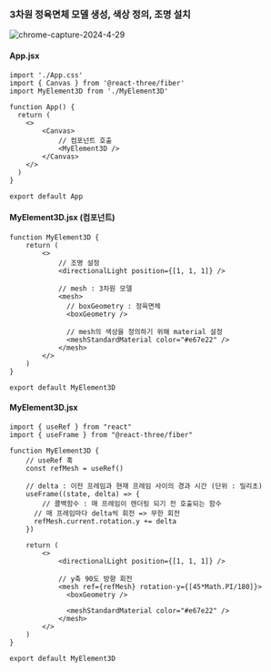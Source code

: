 ### 3차원 정육면체 모델 생성, 색상 정의, 조명 설치
![chrome-capture-2024-4-29](https://github.com/wonder21c/computer-graphic/assets/50861700/2859e346-a178-4f7e-ae27-3389d41494ef)
#### App.jsx

```
import './App.css'
import { Canvas } from '@react-three/fiber'
import MyElement3D from './MyElement3D'

function App() {
  return (
    <>
      	<Canvas>
            // 컴포넌트 호출
          	<MyElement3D />
      	</Canvas>
    </>
  )
}

export default App
```
#### MyElement3D.jsx (컴포넌트)
```
function MyElement3D {
 	return (
    	<>
        	// 조명 설정
        	<directionalLight position={[1, 1, 1]} />
        
        	// mesh : 3차원 모델
        	<mesh>
              // boxGeometry : 정육면체
              <boxGeometry />
              
              // mesh의 색상을 정의하기 위해 material 설정
              <meshStandardMaterial color="#e67e22" />
        	</mesh>
        </>
    )
}

export default MyElement3D

```

#### MyElement3D.jsx
```
import { useRef } from "react"
import { useFrame } from "@react-three/fiber"

function MyElement3D {
  	// useRef 훅
    const refMesh = useRef()
  
    // delta : 이전 프레임과 현재 프레임 사이의 경과 시간 (단위 : 밀리초)
    useFrame((state, delta) => {
    	// 콜백함수 : 매 프레임이 렌더링 되기 전 호출되는 함수
      // 매 프레임마다 delta씩 회전 => 무한 회전
      refMesh.current.rotation.y += delta
    })
    
 	return (
    	<>
        	<directionalLight position={[1, 1, 1]} />
        
        	// y축 90도 방향 회전
        	<mesh ref={refMesh} rotation-y={[45*Math.PI/180]}>
              <boxGeometry />
              
              <meshStandardMaterial color="#e67e22" />
        	</mesh>
        </>
    )
}

export default MyElement3D
```


